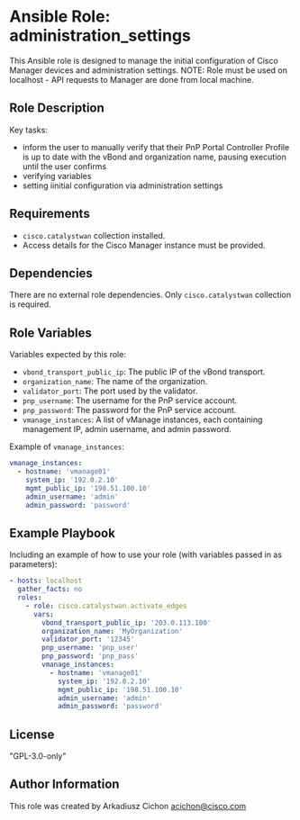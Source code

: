 # Ansible Role: administration_settings

This Ansible role is designed to manage the initial configuration of Cisco Manager devices and administration settings.
NOTE: Role must be used on localhost - API requests to Manager are done from local machine.

## Role Description

Key tasks:

- inform the user to manually verify that their PnP Portal Controller Profile is up to date with the vBond and organization name, pausing execution until the user confirms
- verifying variables
- setting iinitial configuration via administration settings

## Requirements

- `cisco.catalystwan` collection installed.
- Access details for the Cisco Manager instance must be provided.

## Dependencies

There are no external role dependencies. Only `cisco.catalystwan` collection is required.

## Role Variables

Variables expected by this role:

- `vbond_transport_public_ip`: The public IP of the vBond transport.
- `organization_name`: The name of the organization.
- `validator_port`: The port used by the validator.
- `pnp_username`: The username for the PnP service account.
- `pnp_password`: The password for the PnP service account.
- `vmanage_instances`: A list of vManage instances, each containing management IP, admin username, and admin password.

Example of `vmanage_instances`:

```yaml
vmanage_instances:
  - hostname: 'vmanage01'
    system_ip: '192.0.2.10'
    mgmt_public_ip: '198.51.100.10'
    admin_username: 'admin'
    admin_password: 'password'
```

## Example Playbook

Including an example of how to use your role (with variables passed in as parameters):

```yaml
- hosts: localhost
  gather_facts: no
  roles:
    - role: cisco.catalystwan.activate_edges
      vars:
        vbond_transport_public_ip: '203.0.113.100'
        organization_name: 'MyOrganization'
        validator_port: '12345'
        pnp_username: 'pnp_user'
        pnp_password: 'pnp_pass'
        vmanage_instances:
          - hostname: 'vmanage01'
            system_ip: '192.0.2.10'
            mgmt_public_ip: '198.51.100.10'
            admin_username: 'admin'
            admin_password: 'password'
```

## License

"GPL-3.0-only"

## Author Information

This role was created by Arkadiusz Cichon <acichon@cisco.com>
